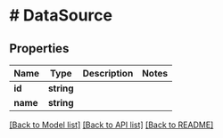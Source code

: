 # # DataSource

## Properties

Name | Type | Description | Notes
------------ | ------------- | ------------- | -------------
**id** | **string** |  |
**name** | **string** |  |

[[Back to Model list]](../../README.md#models) [[Back to API list]](../../README.md#endpoints) [[Back to README]](../../README.md)
